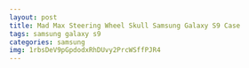 ```yaml
---
layout: post
title: Mad Max Steering Wheel Skull Samsung Galaxy S9 Case
tags: samsung galaxy s9
categories: samsung
img: 1rbsDeV9pGpdodxRhDUvy2PrcWSffPJR4
---
```

